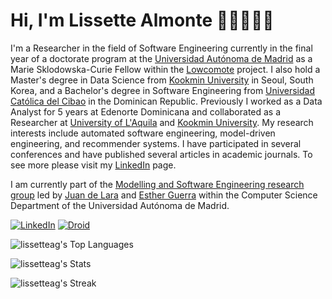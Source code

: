 # Hi, I'm Lissette Almonte 👩🏾‍💻🌌🦕
I'm a Researcher in the field of Software Engineering currently in the final year of a doctorate program at the [Universidad Autónoma de Madrid](https://www.uam.es/uam/en/inicio) as a Marie Sklodowska-Curie Fellow within the [Lowcomote](https://www.lowcomote.eu/) project. I also hold a Master's degree in Data Science from [Kookmin University](https://english.kookmin.ac.kr/) in Seoul, South Korea, and a Bachelor's degree in Software Engineering from [Universidad Católica del Cibao](https://www.ucateci.edu.do/) in the Dominican Republic. Previously I worked as a Data Analyst for 5 years at Edenorte Dominicana and collaborated as a Researcher at [University of L'Aquila](https://www.univaq.it/en/) and [Kookmin University](https://english.kookmin.ac.kr/). My research interests include automated software engineering, model-driven engineering, and recommender systems. I have participated in several conferences and have published several articles in academic journals. To see more please visit my [LinkedIn](https://www.linkedin.com/in/lissettealmontegarcia/) page.

I am currently part of the [Modelling and Software Engineering research group](http://miso.es/index.html) led by [Juan de Lara](http://arantxa.ii.uam.es/~jlara/) and [Esther Guerra](http://arantxa.ii.uam.es/~eguerra/) within the Computer Science Department of the Universidad Autónoma de Madrid. 

[![LinkedIn](https://img.shields.io/badge/linkedin-profile-blue)](https://www.linkedin.com/in/lissettealmontegarcia/)
[![Droid](https://img.shields.io/badge/Droid-webpage-blueviolet)](https://droid-dsl.github.io/#page-top)

![lissetteag's Top Languages](https://github-readme-stats.vercel.app/api/top-langs/?username=lissetteag&theme=tokyonight&show_icons=true&hide_border=true&layout=compact)

![lissetteag's Stats](https://github-readme-stats.vercel.app/api?username=lissetteag&theme=tokyonight&show_icons=true&hide_border=true&count_private=true)

![lissetteag's Streak](https://github-readme-streak-stats.herokuapp.com/?user=lissetteag&theme=tokyonight&hide_border=true)
